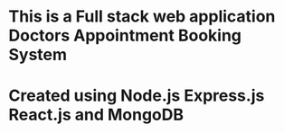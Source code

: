 # This is a Full stack web application Doctors Appointment Booking System
# Created using Node.js Express.js React.js and MongoDB
